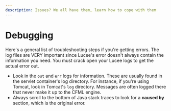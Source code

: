 ```yaml
---
description: Issues? We all have them, learn how to cope with them
---
```


# Debugging

Here's a general list of troubleshooting steps if you're getting errors. The log files are VERY important since Lucee's error doesn't always contain the information you need. You must crack open your Lucee logs to get the actual error out.

* Look in the `out` and `err` logs for information. These are usually found in the servlet container's log directory. For instance, if you're using Tomcat, look in Tomcat's `log` directory. Messages are often logged there that never make it up to the CFML engine.
* Always scroll to the bottom of Java stack traces to look for a **caused by** section, which is the original error.
